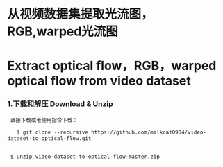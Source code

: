 从视频数据集提取光流图，RGB,warped光流图 
=
Extract optical flow，RGB，warped optical flow from video dataset
=

### 1.下载和解压 Download & Unzip
     直接下载或者使用指令下载：
    
       $ git clone --recursive https://github.com/milkcat0904/video-dataset-to-optical-flow.git
       
       
     $ unzip video-dataset-to-optical-flow-master.zip
